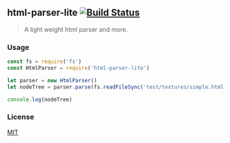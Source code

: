 ## html-parser-lite [![Build Status](https://travis-ci.org/creeperyang/html-parser-lite.svg?branch=master)](https://travis-ci.org/creeperyang/html-parser-lite)

> A light weight html parser and more.

### Usage

```js
const fs = require('fs')
const HtmlParser = require('html-parser-lite')

let parser = new HtmlParser()
let nodeTree = parser.parse(fs.readFileSync('test/textures/simple.html').toString())

console.log(nodeTree)
```

### License

[MIT](https://opensource.org/licenses/mit-license.php)
